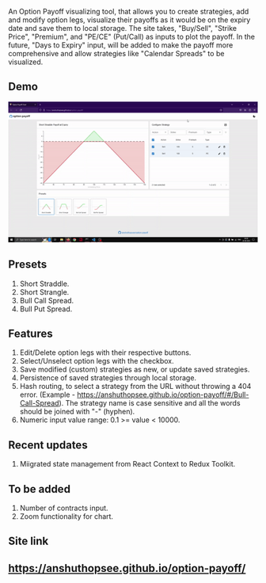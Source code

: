 An Option Payoff visualizing tool, that allows you to create strategies, add and modify option legs, visualize their payoffs as it would be on the expiry date and save them to local storage. The site takes, "Buy/Sell", "Strike Price", "Premium", and "PE/CE" (Put/Call) as inputs to plot the payoff. In the future, "Days to Expiry" input, will be added to make the payoff more comprehensive and allow strategies like "Calendar Spreads" to be visualized.

## Demo
![Usage demo](demo/option-payoff.gif)

## Presets
1. Short Straddle.
2. Short Strangle.
3. Bull Call Spread.
4. Bull Put Spread.

## Features
1. Edit/Delete option legs with their respective buttons.
2. Select/Unselect option legs with the checkbox.
3. Save modified (custom) strategies as new, or update saved strategies.
4. Persistence of saved strategies through local storage.
5. Hash routing, to select a strategy from the URL without throwing a 404 error. (Example - https://anshuthopsee.github.io/option-payoff/#/Bull-Call-Spread). The strategy name is case sensitive and all the words should be joined with "-" (hyphen).
6. Numeric input value range: 0.1 >= value < 10000.

## Recent updates
1. Miigrated state management from React Context to Redux Toolkit.

## To be added
1. Number of contracts input.
2. Zoom functionality for chart.

## Site link
## https://anshuthopsee.github.io/option-payoff/